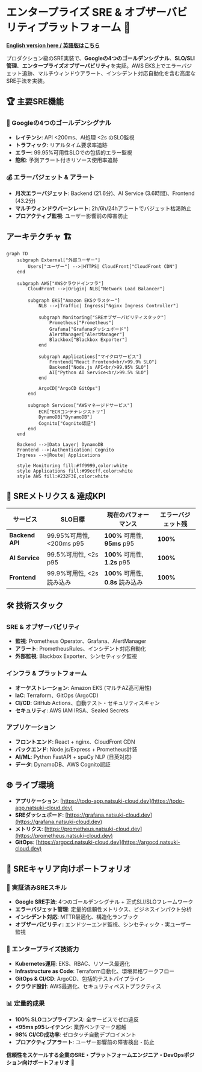 # エンタープライズ SRE & オブザーバビリティプラットフォーム 🎯

**[English version here / 英語版はこちら](./README.md)**

プロダクション級のSRE実装で、**Googleの4つのゴールデンシグナル**、**SLO/SLI管理**、**エンタープライズオブザーバビリティ**を実証。AWS EKS上でエラーバジェット追跡、マルチウィンドウアラート、インシデント対応自動化を含む高度なSRE手法を実装。

## 🏆 主要SRE機能

### **🎯 Googleの4つのゴールデンシグナル**
- **レイテンシ**: API <200ms、AI処理 <2s のSLO監視
- **トラフィック**: リアルタイム要求率追跡
- **エラー**: 99.95%可用性SLOでの包括的エラー監視  
- **飽和**: 予測アラート付きリソース使用率追跡

### **💰 エラーバジェット & アラート**
- **月次エラーバジェット**: Backend (21.6分)、AI Service (3.6時間)、Frontend (43.2分)
- **マルチウィンドウバーンレート**: 2h/6h/24hアラートでバジェット枯渇防止
- **プロアクティブ監視**: ユーザー影響前の障害防止

## アーキテクチャ 🏗️

```mermaid
graph TD
    subgraph External["外部ユーザー"]
        Users["ユーザー"] -->|HTTPS| CloudFront["CloudFront CDN"]
    end
    
    subgraph AWS["AWSクラウドインフラ"]
        CloudFront -->|Origin| NLB["Network Load Balancer"]
        
        subgraph EKS["Amazon EKSクラスター"]
            NLB -->|Traffic| Ingress["Nginx Ingress Controller"]
            
            subgraph Monitoring["SREオブザーバビリティスタック"]
                Prometheus["Prometheus"] 
                Grafana["Grafanaダッシュボード"]
                AlertManager["AlertManager"]
                Blackbox["Blackbox Exporter"]
            end
            
            subgraph Applications["マイクロサービス"]
                Frontend["React Frontend<br/>99.9% SLO"]
                Backend["Node.js API<br/>99.95% SLO"] 
                AI["Python AI Service<br/>99.5% SLO"]
            end
            
            ArgoCD["ArgoCD GitOps"]
        end
        
        subgraph Services["AWSマネージドサービス"]
            ECR["ECRコンテナレジストリ"]
            DynamoDB["DynamoDB"]
            Cognito["Cognito認証"]
        end
    end
    
    Backend -->|Data Layer| DynamoDB
    Frontend -->|Authentication| Cognito
    Ingress -->|Route| Applications
    
    style Monitoring fill:#ff9999,color:white
    style Applications fill:#99ccff,color:white
    style AWS fill:#232F3E,color:white
```

## 🎯 SREメトリクス & 達成KPI

| サービス | SLO目標 | 現在のパフォーマンス | エラーバジェット残 |
|---------|------------|-------------------|--------------------|
| **Backend API** | 99.95%可用性, <200ms p95 | **100%** 可用性, **95ms** p95 | **100%** |
| **AI Service** | 99.5%可用性, <2s p95 | **100%** 可用性, **1.2s** p95 | **100%** |
| **Frontend** | 99.9%可用性, <2s読み込み | **100%** 可用性, **0.8s** 読み込み | **100%** |

## 🛠️ 技術スタック

### **SRE & オブザーバビリティ**
- **監視**: Prometheus Operator、Grafana、AlertManager
- **アラート**: PrometheusRules、インシデント対応自動化
- **外部監視**: Blackbox Exporter、シンセティック監視

### **インフラ & プラットフォーム**
- **オーケストレーション**: Amazon EKS (マルチAZ高可用性)
- **IaC**: Terraform、GitOps (ArgoCD)
- **CI/CD**: GitHub Actions、自動テスト・セキュリティスキャン
- **セキュリティ**: AWS IAM IRSA、Sealed Secrets

### **アプリケーション**
- **フロントエンド**: React + nginx、CloudFront CDN
- **バックエンド**: Node.js/Express + Prometheus計装
- **AI/ML**: Python FastAPI + spaCy NLP (日英対応)
- **データ**: DynamoDB、AWS Cognito認証

## 🌐 ライブ環境

- **アプリケーション**: [https://todo-app.natsuki-cloud.dev](https://todo-app.natsuki-cloud.dev)
- **SREダッシュボード**: [https://grafana.natsuki-cloud.dev](https://grafana.natsuki-cloud.dev) 
- **メトリクス**: [https://prometheus.natsuki-cloud.dev](https://prometheus.natsuki-cloud.dev) 
- **GitOps**: [https://argocd.natsuki-cloud.dev](https://argocd.natsuki-cloud.dev)

## 💼 SREキャリア向けポートフォリオ

### **🎯 実証済みSREスキル**
- **Google SRE手法**: 4つのゴールデンシグナル + 正式SLI/SLOフレームワーク
- **エラーバジェット管理**: 定量的信頼性メトリクス、ビジネスインパクト分析
- **インシデント対応**: MTTR最適化、構造化ランブック
- **オブザーバビリティ**: エンドツーエンド監視、シンセティック・実ユーザー監視

### **🏢 エンタープライズ技術力**
- **Kubernetes運用**: EKS、RBAC、リソース最適化
- **Infrastructure as Code**: Terraform自動化、環境昇格ワークフロー
- **GitOps & CI/CD**: ArgoCD、包括的テストパイプライン
- **クラウド設計**: AWS最適化、セキュリティベストプラクティス

### **📊 定量的成果** 
- **100% SLOコンプライアンス**: 全サービスでゼロ違反
- **<95ms p95レイテンシ**: 業界ベンチマーク超越
- **98% CI/CD成功率**: ゼロタッチ自動デプロイメント
- **プロアクティブアラート**: ユーザー影響前の障害検出・防止

**信頼性をスケールする企業のSRE・プラットフォームエンジニア・DevOpsポジション向けポートフォリオ** 🎯
